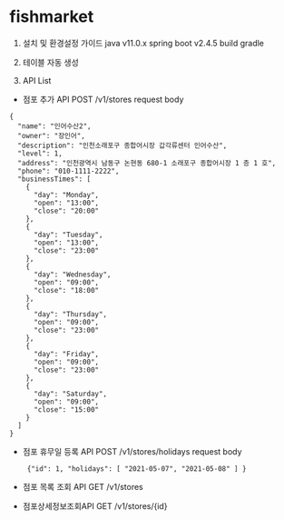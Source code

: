 # fishmarket

1. 설치 및 환경설정 가이드
  java v11.0.x
  spring boot v2.4.5
  build gradle
  
2. 테이블 자동 생성

3. API List
  - 점포 추가 API
  POST /v1/stores
  request body
  <pre><code>{
  "name": "인어수산2",
  "owner": "장인어",
  "description": "인천소래포구 종합어시장 갑각류센터 인어수산",
  "level": 1,
  "address": "인천광역시 남동구 논현동 680-1 소래포구 종합어시장 1 층 1 호",
  "phone": "010-1111-2222",
  "businessTimes": [
    {
      "day": "Monday",
      "open": "13:00",
      "close": "20:00"
    },
    {
      "day": "Tuesday",
      "open": "13:00",
      "close": "23:00"
    },
    {
      "day": "Wednesday",
      "open": "09:00",
      "close": "18:00"
    },
    {
      "day": "Thursday",
      "open": "09:00",
      "close": "23:00"
    },
    {
      "day": "Friday",
      "open": "09:00",
      "close": "23:00"
    },
    {
      "day": "Saturday",
      "open": "09:00",
      "close": "15:00"
    }
  ]
}</code></pre>
  
  - 점포 휴무일 등록 API
    POST /v1/stores/holidays
    request body
    <code><pre>
    {"id": 1, "holidays": [
"2021-05-07",
"2021-05-08" ]
}
    </code></pre>
  - 점포 목록 조회 API
    GET /v1/stores
    
    
  - 점포상세정보조회API
    GET /v1/stores/{id}
